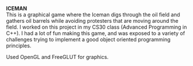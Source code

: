 **ICEMAN**<br />
This is a graphical game where the Iceman digs through the oil field and gathers oil barrels while avoiding protesters that are moving around the field. 
I worked on this project in my CS30 class (Advanced Programming in C++). I had a lot of fun making this game, and was exposed to a variety of challenges trying to implement a good object oriented programming principles.

Used OpenGL and FreeGLUT for graphics.
